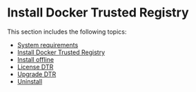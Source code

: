 <!--[metadata]>
+++
title = "Installation"
description = "Trusted Registry Installation Overview"
keywords = ["docker, documentation, about, technology, install, enterprise, hub, CS engine, Docker Trusted Registry"]
[menu.main]
parent="workw_dtr"
identifier="workw_dtr_install"
weight=30
+++
<![end-metadata]-->

# Install Docker Trusted Registry

This section includes the following topics:

* [System requirements](system-requirements.md)
* [Install Docker Trusted Registry](install-dtr.md)
* [Install offline](install-dtr-offline.md)
* [License DTR](license.md)
* [Upgrade DTR](upgrade/upgrade-minor.md)
* [Uninstall](uninstall.md)

